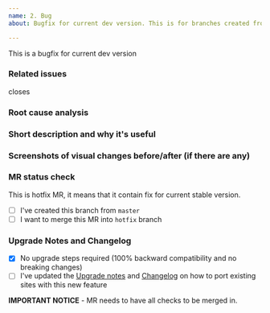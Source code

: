 ```yaml
---
name: 2. Bug
about: Bugfix for current dev version. This is for branches created from `master` branch and should be merged back into `master`.

---
```


This is a bugfix for current dev version

### Related issues
<!--  Put related issue link. -->

closes

### Root cause analysis
<!--  describe the root cause for this bug. -->


### Short description and why it's useful
<!-- describe in a few words what is this Pull Request changing and why it's useful -->


### Screenshots of visual changes before/after (if there are any)
<!-- if you made any changes in the UI layer please provide before/after screenshots -->


### MR status check
This is hotfix MR, it means that it contain fix for current stable version.

- [ ] I've created this branch from `master`
- [ ] I want to merge this MR into `hotfix` branch

### Upgrade Notes and Changelog

- [x] No upgrade steps required (100% backward compatibility and no breaking changes)
- [ ] I've updated the [Upgrade notes](<project upgrade notes readme url>) and [Changelog](<project changelog.md file url>) on how to port existing sites with this new feature

**IMPORTANT NOTICE** - MR needs to have all checks to be merged in.
